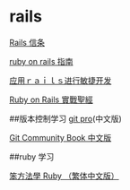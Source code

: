 
# rails
[Rails 信条](https://ruby-china.org/wiki/the-rails-doctrine)

[ruby on rails 指南](http://guides.ruby-china.org/index.html)

[应用ｒａｉｌｓ进行敏捷开发](https://book.douban.com/subject/1839273/)

[Ruby on Rails 實戰聖經](https://ihower.tw/rails4/index.html)

##版本控制学习
[git pro](https://git-scm.com/book/zh/v2)(中文版)

[Git Community Book 中文版](http://gitbook.liuhui998.com/index.html)

##ruby 学习

[笨方法學 Ruby （繁体中文版）](http://lrthw.github.io/)
